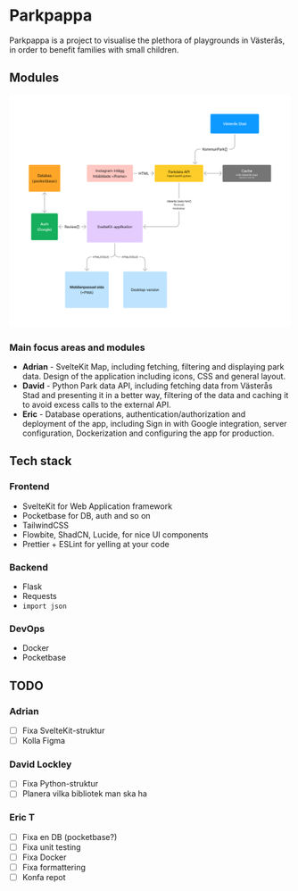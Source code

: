 # Parkpappa

Parkpappa is a project to visualise the plethora of playgrounds in Västerås, in order to benefit families with small children.

## Modules
![bild](assets/diagram.png)

### Main focus areas and modules
- **Adrian** - SvelteKit Map, including fetching, filtering and displaying park data. Design of the application including icons, CSS and general layout.
- **David** - Python Park data API, including fetching data from Västerås Stad and presenting it in a better way, filtering of the data and caching it to avoid excess calls to the external API.
- **Eric** - Database operations, authentication/authorization and deployment of the app, including Sign in with Google integration, server configuration, Dockerization and configuring the app for production.


## Tech stack

### Frontend

- SvelteKit for Web Application framework
- Pocketbase for DB, auth and so on
- TailwindCSS
- Flowbite, ShadCN, Lucide, for nice UI components
- Prettier + ESLint for yelling at your code

### Backend

- Flask
- Requests
- `import json`

### DevOps

- Docker
- Pocketbase

## TODO

### Adrian

- [ ] Fixa SvelteKit-struktur
- [ ] Kolla Figma

### David Lockley

- [ ] Fixa Python-struktur
- [ ] Planera vilka bibliotek man ska ha

### Eric T

- [ ] Fixa en DB (pocketbase?)
- [ ] Fixa unit testing
- [ ] Fixa Docker
- [ ] Fixa formattering
- [ ] Konfa repot
